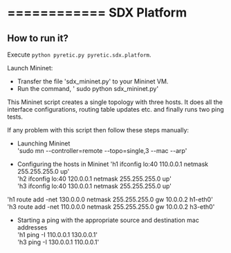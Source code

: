 ============
SDX Platform
============

How to run it?
--------------

Execute `python pyretic.py pyretic.sdx.platform`. 

Launch Mininet:  
* Transfer the file 'sdx_mininet.py' to your Mininet VM.
* Run the command, ' sudo python sdx_mininet.py'   

This Mininet script creates a single topology with three hosts. It does all the interface configurations, routing table updates etc. and finally runs two ping tests.  

If any problem with this script then follow these steps manually:  

* Launching Mininet  
'sudo mn --controller=remote --topo=single,3 --mac --arp'

* Configuring the hosts in Mininet
'h1 ifconfig lo:40 110.0.0.1 netmask 255.255.255.0 up'  
'h2 ifconfig lo:40 120.0.0.1 netmask 255.255.255.0 up'  
'h3 ifconfig lo:40 130.0.0.1 netmask 255.255.255.0 up'  

'h1 route add -net 130.0.0.0 netmask 255.255.255.0 gw 10.0.0.2 h1-eth0'  
'h3 route add -net 110.0.0.0 netmask 255.255.255.0 gw 10.0.0.2 h3-eth0'  

* Starting a ping with the appropriate source and destination mac addresses  
'h1 ping -I 110.0.0.1 130.0.0.1'  
'h3 ping -I 130.0.0.1 110.0.0.1'  

